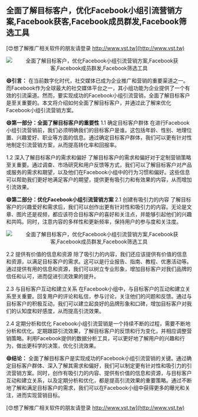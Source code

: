 ## **全面了解目标客户，优化Facebook小组引流营销方案,Facebook获客,Facebook成员群发,Facebook筛选工具**

[😍想了解推广相关软件的朋友请登录 http://www.vst.tw](http://www.vst.tw)

 <center><img src="https://vst.tw/MP4/tuiguang/png/3.png" alt="全面了解目标客户，优化Facebook小组引流营销方案,Facebook获客,Facebook成员群发,Facebook筛选工具"></center>

**😄引言：**
在当前数字化时代，社交媒体已成为企业推广和营销的重要渠道之一。而Facebook作为全球最大的社交媒体平台之一，其小组功能为企业提供了一个有效的引流渠道。然而，要实现成功的Facebook小组引流营销，全面了解目标客户是至关重要的。本文将介绍如何全面了解目标客户，并通过此了解来优化Facebook小组引流营销方案。

**😄第一部分：全面了解目标客户的重要性**
1.1 确定目标客户群体
在进行Facebook小组引流营销前，我们必须明确我们的目标客户是谁。这包括年龄、性别、地理位置、兴趣爱好、职业等方面的信息。通过确定目标客户群体，我们可以更有针对性地制定引流营销方案，从而提高转化率和回报率。

1.2 深入了解目标客户的需求和偏好
了解目标客户的需求和偏好对于定制营销策略至关重要。通过调查、市场研究和用户反馈等方式，我们可以了解目标客户对产品或服务的需求和期望，以及他们在Facebook小组中的行为习惯和偏好。这些信息可以帮助我们更好地满足客户的期望，提供更有吸引力和有效果的内容，从而增加引流效果。

**😄第二部分：优化Facebook小组引流营销方案**
2.1 创建有吸引力的内容
了解目标客户的兴趣爱好和需求后，我们可以创作出更有针对性和吸引力的内容。无论是文章、图片还是视频，都应该符合目标客户的喜好和关注点，并能够引起他们的兴趣和共鸣。同时，注意内容的多样性和更新频率，保持用户的参与度和关注度。

 <center><img src="https://vst.tw/MP4/tuiguang/png/8.png" alt="全面了解目标客户，优化Facebook小组引流营销方案,Facebook获客,Facebook成员群发,Facebook筛选工具"></center>

2.2 提供有价值的信息和资源
除了吸引力的内容，我们还应该提供有价值的信息和资源，以满足目标客户的需求。这可以是行业报告、指南、教程、优惠活动等。通过提供有用的信息和资源，我们可以树立专业形象，增加目标客户对我们品牌的信任和认可，进而促进引流效果的提升。

2.3 与目标客户互动和建立关系
在Facebook小组中，与目标客户的互动和建立关系至关重要。回复用户的评论和私信，参与讨论，关注他们的问题和反馈。通过与目标客户的积极互动，我们可以建立起良好的品牌形象和口碑，增加目标客户对我们的认知度和好感度，从而提高引流效果。

2.4 定期分析和优化
Facebook小组引流营销是一个持续不断的过程，需要不断地分析和优化。定期跟踪引流效果，了解目标客户的反馈和行为变化，并相应调整营销策略。利用Facebook提供的数据分析工具，可以更好地了解用户的兴趣和行为，做出更科学的决策，优化引流效果。

**😄结论：**
全面了解目标客户是实现成功的Facebook小组引流营销的关键。通过确定目标客户群体、深入了解其需求和偏好，我们可以制定更有针对性和吸引力的引流营销方案。同时，创作有吸引力的内容、提供有价值的信息和资源，与目标客户互动和建立关系，以及定期分析和优化，都是提高引流效果的重要策略。通过不断地了解和满足目标客户的需求，我们可以在Facebook小组中获得更多的曝光和关注，进而实现营销目标。

[😍想了解推广相关软件的朋友请登录 http://www.vst.tw](http://www.vst.tw)



